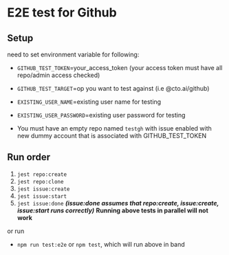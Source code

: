 # E2E test for Github

## Setup

need to set environment variable for following:
- `GITHUB_TEST_TOKEN`=your_access_token (your access token must have all repo/admin access checked)
- `GITHUB_TEST_TARGET`=op you want to test against (i.e @cto.ai/github)
- `EXISTING_USER_NAME`=existing user name for testing
- `EXISTING_USER_PASSWORD`=existing user password for testing

- You must have an empty repo named `testgh` with issue enabled with new dummy account that is associated with GITHUB_TEST_TOKEN

## Run order

1. `jest repo:create`
2. `jest repo:clone`
3. `jest issue:create`
4. `jest issue:start`
5. `jest issue:done` ***(issue:done assumes that repo:create, issue:create, issue:start runs correctly)***
**Running above tests in parallel will not work**

or run

- `npm run test:e2e` or `npm test`, which will run above in band
